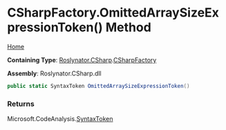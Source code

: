 # CSharpFactory\.OmittedArraySizeExpressionToken\(\) Method

[Home](../../../../README.md)

**Containing Type**: [Roslynator.CSharp](../../README.md)\.[CSharpFactory](../README.md)

**Assembly**: Roslynator\.CSharp\.dll

```csharp
public static SyntaxToken OmittedArraySizeExpressionToken()
```

### Returns

Microsoft\.CodeAnalysis\.[SyntaxToken](https://docs.microsoft.com/en-us/dotnet/api/microsoft.codeanalysis.syntaxtoken)

